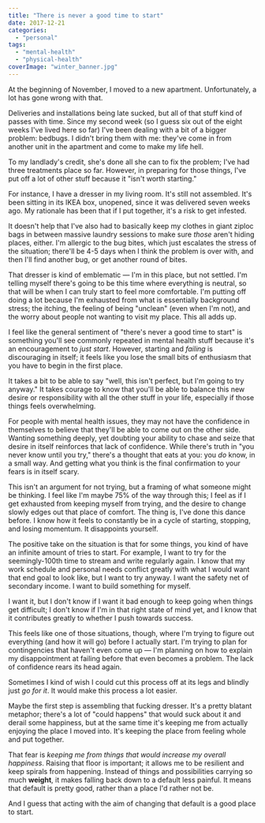 ```yaml
---
title: "There is never a good time to start"
date: 2017-12-21
categories: 
  - "personal"
tags: 
  - "mental-health"
  - "physical-health"
coverImage: "winter_banner.jpg"
---
```


At the beginning of November, I moved to a new apartment. Unfortunately, a lot has gone wrong with that.

Deliveries and installations being late sucked, but all of that stuff kind of passes with time. Since my second week (so I guess six out of the eight weeks I've lived here so far) I've been dealing with a bit of a bigger problem: bedbugs. I didn't bring them with me: they've come in from another unit in the apartment and come to make my life hell.

To my landlady's credit, she's done all she can to fix the problem; I've had three treatments place so far. However, in preparing for those things, I've put off a lot of other stuff because it "isn't worth starting."

For instance, I have a dresser in my living room. It's still not assembled. It's been sitting in its IKEA box, unopened, since it was delivered seven weeks ago. My rationale has been that if I put together, it's a risk to get infested.

It doesn't help that I've also had to basically keep my clothes in giant ziploc bags in between massive laundry sessions to make sure _those_ aren't hiding places, either. I'm allergic to the bug bites, which just escalates the stress of the situation; there'll be 4-5 days when I think the problem is over with, and then I'll find another bug, or get another round of bites.

That dresser is kind of emblematic — I'm in this place, but not settled. I'm telling myself there's going to be this time where everything is neutral, so that will be when I can truly start to feel more comfortable. I'm putting off doing a lot because I'm exhausted from what is essentially background stress; the itching, the feeling of being "unclean" (even when I'm not), and the worry about people not wanting to visit my place. This all adds up.

I feel like the general sentiment of "there's never a good time to start" is something you'll see commonly repeated in mental health stuff because it's an encouragement to _just start_. However, starting and _failing_ is discouraging in itself; it feels like you lose the small bits of enthusiasm that you have to begin in the first place.

It takes a bit to be able to say "well, this isn't perfect, but I'm going to try anyway." It takes courage to know that you'll be able to balance this new desire or responsibility with all the other stuff in your life, especially if those things feels overwhelming.

For people with mental health issues, they may not have the confidence in themselves to believe that they'll be able to come out on the other side. Wanting something deeply, yet doubting your ability to chase and seize that desire in itself reinforces that lack of confidence. While there's truth in "you never know until you try," there's a thought that eats at you: you _do_ know, in a small way. And getting what you think is the final confirmation to your fears is in itself scary.

This isn't an argument for not trying, but a framing of what someone might be thinking. I feel like I'm maybe 75% of the way through this; I feel as if I get exhausted from keeping myself from trying, and the desire to change slowly edges out that place of comfort. The thing is, I've done this dance before. I know how it feels to constantly be in a cycle of starting, stopping, and losing momentum. It disappoints yourself.

The positive take on the situation is that for some things, you kind of have an infinite amount of tries to start. For example, I want to try for the seemingly-100th time to stream and write regularly again. I know that my work schedule and personal needs conflict greatly with what I would want that end goal to look like, but I want to try anyway. I want the safety net of secondary income. I want to build something for myself.

I want it, but I don't know if I want it bad enough to keep going when things get difficult; I don't know if I'm in that right state of mind yet, and I know that it contributes greatly to whether I push towards success.

This feels like one of those situations, though, where I'm trying to figure out everything (and how it will go) before I actually start. I'm trying to plan for contingencies that haven't even come up — I'm planning on how to explain my disappointment at failing before that even becomes a problem. The lack of confidence rears its head again.

Sometimes I kind of wish I could cut this process off at its legs and blindly just _go for it_. It would make this process a lot easier.

Maybe the first step is assembling that fucking dresser. It's a pretty blatant metaphor; there's a lot of "could happens" that would suck about it and derail some happiness, but at the same time it's keeping me from actually enjoying the place I moved into. It's keeping the place from feeling whole and put together.

That fear is _keeping me from things that would increase my overall happiness_. Raising that floor is important; it allows me to be resilient and keep spirals from happening. Instead of things and possibilities carrying so much **weight**, it makes falling back down to a default less painful. It means that default is pretty good, rather than a place I'd rather not be.

And I guess that acting with the aim of changing that default is a good place to start.
